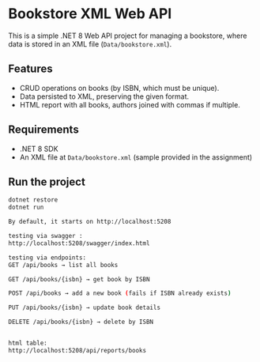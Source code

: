 # Bookstore XML Web API

This is a simple .NET 8 Web API project for managing a bookstore, where data is stored in an XML file (`Data/bookstore.xml`).

## Features
- CRUD operations on books (by ISBN, which must be unique).
- Data persisted to XML, preserving the given format.
- HTML report with all books, authors joined with commas if multiple.

## Requirements
- .NET 8 SDK
- An XML file at `Data/bookstore.xml` (sample provided in the assignment)

## Run the project
```bash
dotnet restore
dotnet run

By default, it starts on http://localhost:5208

testing via swagger :
http://localhost:5208/swagger/index.html

testing via endpoints:
GET /api/books → list all books

GET /api/books/{isbn} → get book by ISBN

POST /api/books → add a new book (fails if ISBN already exists)

PUT /api/books/{isbn} → update book details

DELETE /api/books/{isbn} → delete by ISBN


html table:
http://localhost:5208/api/reports/books
